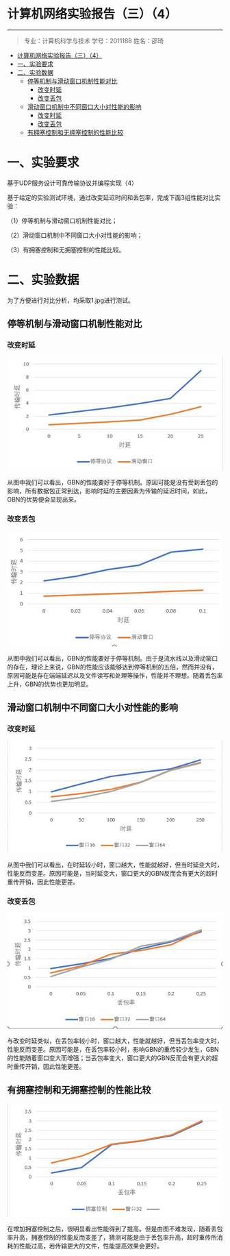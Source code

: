 计算机网络实验报告（三）（4）
==================================

-----

>专业：计算机科学与技术
>学号：2011188
>姓名：邵琦



<!-- @import "[TOC]" {cmd="toc" depthFrom=1 depthTo=6 orderedList=false} -->

<!-- code_chunk_output -->

- [计算机网络实验报告（三）（4）](#计算机网络实验报告三4)
- [一、实验要求](#一实验要求)
- [二、实验数据](#二实验数据)
  - [停等机制与滑动窗口机制性能对比](#停等机制与滑动窗口机制性能对比)
    - [改变时延](#改变时延)
    - [改变丢包](#改变丢包)
  - [滑动窗口机制中不同窗口大小对性能的影响](#滑动窗口机制中不同窗口大小对性能的影响)
    - [改变时延](#改变时延-1)
    - [改变丢包](#改变丢包-1)
  - [有拥塞控制和无拥塞控制的性能比较](#有拥塞控制和无拥塞控制的性能比较)

<!-- /code_chunk_output -->


# 一、实验要求

基于UDP服务设计可靠传输协议并编程实现（4）

基于给定的实验测试环境，通过改变延迟时间和丢包率，完成下面3组性能对比实验：

（1）停等机制与滑动窗口机制性能对比；

（2）滑动窗口机制中不同窗口大小对性能的影响；

（3）有拥塞控制和无拥塞控制的性能比较。

# 二、实验数据

为了方便进行对比分析，均采取1.jpg进行测试。

## 停等机制与滑动窗口机制性能对比

### 改变时延

![](1.png)

从图中我们可以看出，GBN的性能要好于停等机制。原因可能是没有受到丢包的影响，所有数据包正常到达，影响时延的主要因素为传输的延迟时间，如此，GBN的优势便会显现出来。

### 改变丢包

![](2.png)

从图中我们可以看出，GBN的性能要好于停等机制。由于是流水线以及滑动窗口的存在，理论上来说，GBN的性能应该能够达到停等机制的五倍，然而并没有，原因可能是存在端端延迟以及文件读写和处理等操作，性能并不理想。随着丢包率上升，GBN的优势也更加明显。


## 滑动窗口机制中不同窗口大小对性能的影响

### 改变时延

![](3.png)

从图中我们可以看出，在时延较小时，窗口越大，性能就越好，但当时延变大时，性能反而变差。原因可能是，当时延变大，窗口更大的GBN反而会有更大的超时重传开销，因此性能更差。

### 改变丢包

![](4.png)

与改变时延类似，在丢包率较小时，窗口越大，性能就越好，但当丢包率变大时，性能反而变差。原因可能是，在丢包率较小时，影响GBN的重传较少发生，GBN的性能随着窗口变大而增强；当丢包率变大，窗口更大的GBN反而会有更大的超时重传开销，因此性能更差。

## 有拥塞控制和无拥塞控制的性能比较

![](5.png)

在增加拥塞控制之后，很明显看出性能得到了提高。但是由图不难发现，随着丢包率升高，拥塞控制的性能反而变差了，猜测可能是由于丢包率升高，超时重传所消耗的性能过高，若传输更大的文件，性能提高效果会更好。